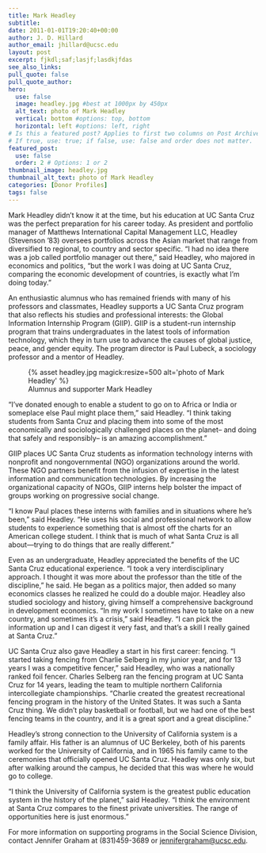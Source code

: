 ```yaml
---
title: Mark Headley
subtitle:
date: 2011-01-01T19:20:40+00:00
author: J. D. Hillard
author_email: jhillard@ucsc.edu
layout: post
excerpt: fjkdl;saf;lasjf;lasdkjfdas
see_also_links:
pull_quote: false
pull_quote_author:
hero:
  use: false
  image: headley.jpg #best at 1000px by 450px
  alt_text: photo of Mark Headley
  vertical: bottom #options: top, bottom
  horizontal: left #options: left, right
# Is this a featured post? Applies to first two columns on Post Archive Page.
# If true, use: true; if false, use: false and order does not matter.
featured_post:
  use: false
  order: 2 # Options: 1 or 2
thumbnail_image: headley.jpg
thumbnail_alt_text: photo of Mark Headley
categories: [Donor Profiles]
tags: false
---
```

Mark Headley didn&#8217;t know it at the time, but his education at UC Santa Cruz was the perfect preparation for his career today. As president and portfolio manager of Matthews International Capital Management LLC, Headley (Stevenson &#8217;83) oversees portfolios across the Asian market that range from diversified to regional, to country and sector specific. &#8220;I had no idea there was a job called portfolio manager out there,&#8221; said Headley, who majored in economics and politics, &#8220;but the work I was doing at UC Santa Cruz, comparing the economic development of countries, is exactly what I&#8217;m doing today.&#8221;

An enthusiastic alumnus who has remained friends with many of his professors and classmates, Headley supports a UC Santa Cruz program that also reflects his studies and professional interests: the Global Information Internship Program (GIIP). GIIP is a student-run internship program that trains undergraduates in the latest tools of information technology, which they in turn use to advance the causes of global justice, peace, and gender equity. The program director is Paul Lubeck, a sociology professor and a mentor of Headley.
<figure class="inline-image right">
{% asset headley.jpg magick:resize=500 alt='photo of Mark Headley' %}
<figcaption>Alumnus and supporter Mark Headley</figcaption></figure>

&#8220;I&#8217;ve donated enough to enable a student to go on to Africa or India or someplace else Paul might place them,&#8221; said Headley. &#8220;I think taking students from Santa Cruz and placing them into some of the most economically and sociologically challenged places on the planet&#8211; and doing that safely and responsibly&#8211; is an amazing accomplishment.&#8221;

GIIP places UC Santa Cruz students as information technology interns with nonprofit and nongovernmental (NGO) organizations around the world. These NGO partners benefit from the infusion of expertise in the latest information and communication technologies. By increasing the organizational capacity of NGOs, GIIP interns help bolster the impact of groups working on progressive social change.

&#8220;I know Paul places these interns with families and in situations where he&#8217;s been,&#8221; said Headley. &#8220;He uses his social and professional network to allow students to experience something that is almost off the charts for an American college student. I think that is much of what Santa Cruz is all about—trying to do things that are really different.&#8221;

Even as an undergraduate, Headley appreciated the benefits of the UC Santa Cruz educational experience. &#8220;I took a very interdisciplinary approach. I thought it was more about the professor than the title of the discipline,&#8221; he said. He began as a politics major, then added so many economics classes he realized he could do a double major. Headley also studied sociology and history, giving himself a comprehensive background in development economics. &#8220;In my work I sometimes have to take on a new country, and sometimes it&#8217;s a crisis,&#8221; said Headley. &#8220;I can pick the information up and I can digest it very fast, and that&#8217;s a skill I really gained at Santa Cruz.&#8221;

UC Santa Cruz also gave Headley a start in his first career: fencing. &#8220;I started taking fencing from Charlie Selberg in my junior year, and for 13 years I was a competitive fencer,&#8221; said Headley, who was a nationally ranked foil fencer. Charles Selberg ran the fencing program at UC Santa Cruz for 14 years, leading the team to multiple northern California intercollegiate championships. &#8220;Charlie created the greatest recreational fencing program in the history of the United States. It was such a Santa Cruz thing. We didn&#8217;t play basketball or football, but we had one of the best fencing teams in the country, and it is a great sport and a great discipline.&#8221;

Headley&#8217;s strong connection to the University of California system is a family affair. His father is an alumnus of UC Berkeley, both of his parents worked for the University of California, and in 1965 his family came to the ceremonies that officially opened UC Santa Cruz. Headley was only six, but after walking around the campus, he decided that this was where he would go to college.

&#8220;I think the University of California system is the greatest public education system in the history of the planet,&#8221; said Headley. &#8220;I think the environment at Santa Cruz compares to the finest private universities. The range of opportunities here is just enormous.&#8221;

For more information on supporting programs in the Social Science Division, contact Jennifer Graham at (831)459-3689 or <jennifergraham@ucsc.edu>.
